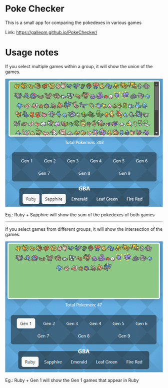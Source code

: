 # Poke Checker

This is a small app for comparing the pokedexes in various games 

Link: https://galleom.github.io/PokeChecker/

# Usage notes

If you select multiple games within a group, it will show the union of the games.

![Ruby + Sapphire will show the sum of the pokedexes of both games](https://github.com/Galleom/PokeChecker/blob/main/img/image1.png)

Eg.: Ruby + Sapphire will show the sum of the pokedexes of both games

--------------

If you select games from different groups, it will show the intersection of the games.

![Ruby + Gen 1 will show the Gen 1 games that appear in Ruby](https://github.com/Galleom/PokeChecker/blob/main/img/image2.png)

Eg.: Ruby + Gen 1 will show the Gen 1 games that appear in Ruby

